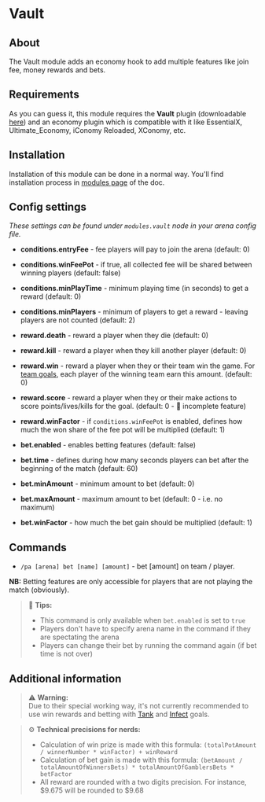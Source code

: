 # Vault

## About

The Vault module adds an economy hook to add multiple features like join fee, money rewards and bets.


## Requirements

As you can guess it, this module requires the **Vault** plugin (downloadable [here](https://www.spigotmc.org/resources/vault.34315/))
and an economy plugin which is compatible with it like EssentialX, Ultimate_Economy, iConomy Reloaded, XConomy, etc.

## Installation

Installation of this module can be done in a normal way. You'll find installation process in [modules page](../modules.md#installing-modules) of the doc.

## Config settings

*These settings can be found under `modules.vault` node in your arena config file.*

- **conditions.entryFee** \- fee players will pay to join the arena (default: 0)
- **conditions.winFeePot** \- if true, all collected fee will be shared between winning players (default: false)
- **conditions.minPlayTime** \- minimum playing time (in seconds) to get a reward (default: 0)
- **conditions.minPlayers** \- minimum of players to get a reward - leaving players are not counted (default: 2)


- **reward.death** \- reward a player when they die (default: 0)
- **reward.kill** \- reward a player when they kill another player (default: 0)
- **reward.win** \- reward a player when they or their team win the game. For [team goals](../goals.md), each player of the winning 
  team earn this amount. (default: 0)
- **reward.score** \- reward a player when they or their make actions to score points/lives/kills for the goal. (default: 0 - 🚧 incomplete feature)
- **reward.winFactor** \- if `conditions.winFeePot` is enabled, defines how much the won share of the fee pot will be multiplied (default: 1)


- **bet.enabled** \- enables betting features (default: false)
- **bet.time** \- defines during how many seconds players can bet after the beginning of the match (default: 60)
- **bet.minAmount** \- minimum amount to bet (default: 0)
- **bet.maxAmount** \- maximum amount to bet (default: 0 - i.e. no maximum)
- **bet.winFactor** \- how much the bet gain should be multiplied (default: 1)

## Commands

- `/pa [arena] bet [name] [amount]` \- bet [amount] on team / player. 

**NB:** Betting features are only accessible for players that are not playing the match (obviously).

> 🚩 **Tips:**
> * This command is only available when `bet.enabled` is set to `true`
> * Players don't have to specify arena name in the command if they are spectating the arena
> * Players can change their bet by running the command again (if bet time is not over)

## Additional information

> ⚠️ **Warning:**  
> Due to their special working way, it's not currently recommended to use win rewards and betting with 
> [Tank](../goals/tank.md) and [Infect](../goals/infect.md) goals.

> ⚙️ **Technical precisions for nerds:**
> * Calculation of win prize is made with this formula: `(totalPotAmount / winnerNumber * winFactor) + winReward`
> * Calculation of bet gain is made with this formula: `(betAmount / totalAmountOfWinnersBets) * totalAmountOfGamblersBets * betFactor`
> * All reward are rounded with a two digits precision. For instance, $9.675 will be rounded to $9.68
